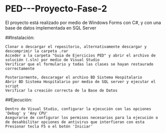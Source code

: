 # PED---Proyecto-Fase-2


El proyecto está realizado por medio de Windows Forms con C#, y con una base de datos implementada en SQL Server

##Instalación:

    Clonar o descargar el repositorio, alternativamente descargar y descomprimir la carpeta .rar
    Acceder a la carpeta "Guia de Ejercicios PED" y abrir el archivo de solución (.sln) por medio de Visual Studio
    Verificar que el formulario y todas las clases se hayan restaurado correctamente

    Posteriormente, descaragar el archivo BD Sistema Hospitalario
    Abrir BD Sistema Hospitalario por medio de SQL server y ejecutar el script
    Verificar la creación correcta de la Base de Datos

##Ejecución:

    Dentro de Visual Studio, configurar la ejecución con las opciones 'Debug' y 'Any CPU'
    Asegurarse de configurar los permisos necesarios para la ejecución o de desahbilitar opciones de antivirus que interfieran con esta
    Presionar tecla F5 o el botón 'Iniciar'

